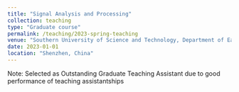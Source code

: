 ```yaml
---
title: "Signal Analysis and Processing"
collection: teaching
type: "Graduate course"
permalink: /teaching/2023-spring-teaching
venue: "Southern University of Science and Technology, Department of Earth and Space Science"
date: 2023-01-01
location: "Shenzhen, China"
---
```


Note: Selected as Outstanding Graduate Teaching Assistant due to good performance of teaching assistantships
